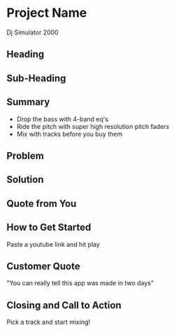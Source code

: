 # Project Name #
  Dj Simulator 2000

## Heading ##
  

## Sub-Heading ##
  

## Summary ##
  - Drop the bass with 4-band eq's
  - Ride the pitch with super high resolution pitch faders
  - Mix with tracks before you buy them

## Problem ##
  

## Solution ##
  

## Quote from You ##
  

## How to Get Started ##
  Paste a youtube link and hit play

## Customer Quote ##
  "You can really tell this app was made in two days"	

## Closing and Call to Action ##
  Pick a track and start mixing!